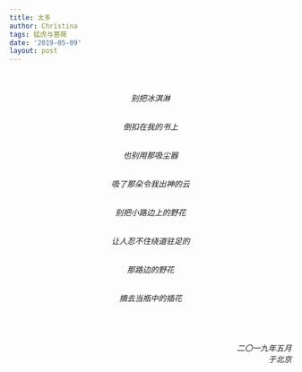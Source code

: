 ```yaml
---
title: 太多
author: Christina
tags: 猛虎与蔷薇
date: '2019-05-09'
layout: post
---
```



<h6 style="text-align:center">
<br>

别把冰淇淋<br><br>

倒扣在我的书上<br><br>

也别用那吸尘器<br><br>

吸了那朵令我出神的云<br><br>

别把小路边上的野花<br><br>

让人忍不住绕道驻足的<br><br>

那路边的野花<br><br>

摘去当瓶中的插花</h6><br>

<h6 style="text-align:right">二〇一九年五月<br>
    于北京</h6>
​    
